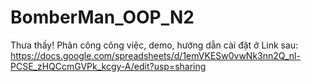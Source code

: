 # BomberMan_OOP_N2
Thưa thầy!
Phân công công việc, demo, hướng dẫn cài đặt ở Link sau:
https://docs.google.com/spreadsheets/d/1emVKESw0vwNk3nn2Q_nl-PCSE_zHQCcmGVPk_kcgy-A/edit?usp=sharing

